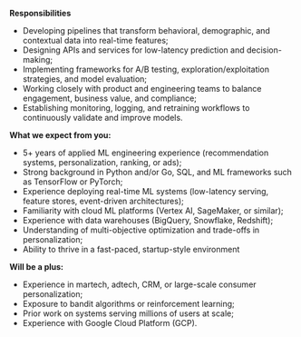 **Responsibilities**

  * Developing pipelines that transform behavioral, demographic, and contextual data into real-time features;
  * Designing APIs and services for low-latency prediction and decision-making;
  * Implementing frameworks for A/B testing, exploration/exploitation strategies, and model evaluation;
  * Working closely with product and engineering teams to balance engagement, business value, and compliance;
  * Establishing monitoring, logging, and retraining workflows to continuously validate and improve models.

**What we expect from you:**

  * 5+ years of applied ML engineering experience (recommendation systems, personalization, ranking, or ads);
  * Strong background in Python and/or Go, SQL, and ML frameworks such as TensorFlow or PyTorch;
  * Experience deploying real-time ML systems (low-latency serving, feature stores, event-driven architectures);
  * Familiarity with cloud ML platforms (Vertex AI, SageMaker, or similar);
  * Experience with data warehouses (BigQuery, Snowflake, Redshift);
  * Understanding of multi-objective optimization and trade-offs in personalization;
  * Ability to thrive in a fast-paced, startup-style environment

**Will be a plus:**

  * Experience in martech, adtech, CRM, or large-scale consumer personalization;
  * Exposure to bandit algorithms or reinforcement learning;
  * Prior work on systems serving millions of users at scale;
  * Experience with Google Cloud Platform (GCP).